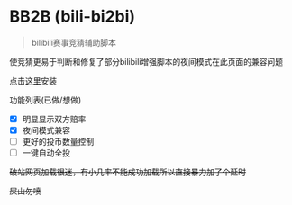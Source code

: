 # BB2B (bili-bi2bi)
> bilibili赛事竞猜辅助脚本

使竞猜更易于判断和修复了部分bilibili增强脚本的夜间模式在此页面的兼容问题

点击[这里](https://raw.iqiq.io/D4box/BB2B/main/main.user.js)安装

功能列表(已做/想做)
* [X] 明显显示双方赔率
* [X] 夜间模式兼容
* [ ] 更好的投币数量控制
* [ ] 一键自动全投

~~破站网页加载很迷，有小几率不能成功加载所以直接暴力加了个延时~~

~~屎山勿喷~~
